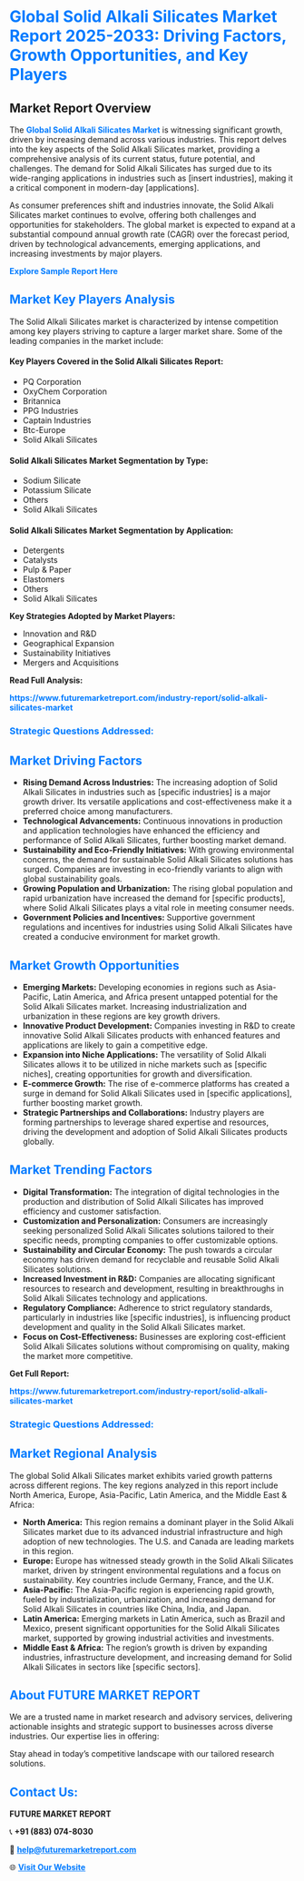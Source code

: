 <h1 style="color: #007BFF;">Global Solid Alkali Silicates Market Report 2025-2033: Driving Factors, Growth Opportunities, and Key Players</h1>

<section id="overview">
<h2>Market Report Overview</h2>
<p>The <a href="https://www.futuremarketreport.com/industry-report/solid-alkali-silicates-market" style="color: #007BFF; text-decoration: none;"><strong>Global Solid Alkali Silicates Market</strong></a> is witnessing significant growth, driven by increasing demand across various industries. This report delves into the key aspects of the Solid Alkali Silicates market, providing a comprehensive analysis of its current status, future potential, and challenges. The demand for Solid Alkali Silicates has surged due to its wide-ranging applications in industries such as [insert industries], making it a critical component in modern-day [applications].</p>
<p>As consumer preferences shift and industries innovate, the Solid Alkali Silicates market continues to evolve, offering both challenges and opportunities for stakeholders. The global market is expected to expand at a substantial compound annual growth rate (CAGR) over the forecast period, driven by technological advancements, emerging applications, and increasing investments by major players.</p>
</section>

<section id="overview">
<p><a href="https://www.futuremarketreport.com/request-sample/reportId=99211" style="color: #007BFF; text-decoration: none;"><strong>Explore Sample Report Here</strong></a></p>
</section>

<section id="key-players">
<h2 style="color: #007BFF;">Market Key Players Analysis</h2>
<p>The Solid Alkali Silicates market is characterized by intense competition among key players striving to capture a larger market share. Some of the leading companies in the market include:</p>
<h4>Key Players Covered in the Solid Alkali Silicates Report:</h4>
<ul><li>PQ Corporation</li><li>OxyChem Corporation</li><li>Britannica</li><li>PPG Industries</li><li>Captain Industries</li><li>Btc-Europe</li><li>Solid Alkali Silicates</li></ul>
<h4>Solid Alkali Silicates Market Segmentation by Type:</h4>
<ul><li>Sodium Silicate</li><li>Potassium Silicate</li><li>Others</li><li>Solid Alkali Silicates</li></ul>

<h4>Solid Alkali Silicates Market Segmentation by Application:</h4>
<ul><li>Detergents</li><li>Catalysts</li><li>Pulp &amp; Paper</li><li>Elastomers</li><li>Others</li><li>Solid Alkali Silicates</li></ul>
<p><strong>Key Strategies Adopted by Market Players:</strong></p>
<ul>
<li>Innovation and R&D</li>
<li>Geographical Expansion</li>
<li>Sustainability Initiatives</li>
<li>Mergers and Acquisitions</li>
</ul>
</section>

<section>
<p><strong>Read Full Analysis: </strong></p><a href="https://www.futuremarketreport.com/industry-report/solid-alkali-silicates-market" style="color: #007BFF; text-decoration: none;"><strong>https://www.futuremarketreport.com/industry-report/solid-alkali-silicates-market</strong></a>
<h3 style="color: #007BFF;">Strategic Questions Addressed:</h3>
</section>

<section id="driving-factors">
<h2 style="color: #007BFF;">Market Driving Factors</h2>
<ul>
<li><strong>Rising Demand Across Industries:</strong> The increasing adoption of Solid Alkali Silicates in industries such as [specific industries] is a major growth driver. Its versatile applications and cost-effectiveness make it a preferred choice among manufacturers.</li>
<li><strong>Technological Advancements:</strong> Continuous innovations in production and application technologies have enhanced the efficiency and performance of Solid Alkali Silicates, further boosting market demand.</li>
<li><strong>Sustainability and Eco-Friendly Initiatives:</strong> With growing environmental concerns, the demand for sustainable Solid Alkali Silicates solutions has surged. Companies are investing in eco-friendly variants to align with global sustainability goals.</li>
<li><strong>Growing Population and Urbanization:</strong> The rising global population and rapid urbanization have increased the demand for [specific products], where Solid Alkali Silicates plays a vital role in meeting consumer needs.</li>
<li><strong>Government Policies and Incentives:</strong> Supportive government regulations and incentives for industries using Solid Alkali Silicates have created a conducive environment for market growth.</li>
</ul>
</section>

<section id="growth-opportunities">
<h2 style="color: #007BFF;">Market Growth Opportunities</h2>
<ul>
<li><strong>Emerging Markets:</strong> Developing economies in regions such as Asia-Pacific, Latin America, and Africa present untapped potential for the Solid Alkali Silicates market. Increasing industrialization and urbanization in these regions are key growth drivers.</li>
<li><strong>Innovative Product Development:</strong> Companies investing in R&D to create innovative Solid Alkali Silicates products with enhanced features and applications are likely to gain a competitive edge.</li>
<li><strong>Expansion into Niche Applications:</strong> The versatility of Solid Alkali Silicates allows it to be utilized in niche markets such as [specific niches], creating opportunities for growth and diversification.</li>
<li><strong>E-commerce Growth:</strong> The rise of e-commerce platforms has created a surge in demand for Solid Alkali Silicates used in [specific applications], further boosting market growth.</li>
<li><strong>Strategic Partnerships and Collaborations:</strong> Industry players are forming partnerships to leverage shared expertise and resources, driving the development and adoption of Solid Alkali Silicates products globally.</li>
</ul>
</section>

<section id="trending-factors">
<h2 style="color: #007BFF;">Market Trending Factors</h2>
<ul>
<li><strong>Digital Transformation:</strong> The integration of digital technologies in the production and distribution of Solid Alkali Silicates has improved efficiency and customer satisfaction.</li>
<li><strong>Customization and Personalization:</strong> Consumers are increasingly seeking personalized Solid Alkali Silicates solutions tailored to their specific needs, prompting companies to offer customizable options.</li>
<li><strong>Sustainability and Circular Economy:</strong> The push towards a circular economy has driven demand for recyclable and reusable Solid Alkali Silicates solutions.</li>
<li><strong>Increased Investment in R&D:</strong> Companies are allocating significant resources to research and development, resulting in breakthroughs in Solid Alkali Silicates technology and applications.</li>
<li><strong>Regulatory Compliance:</strong> Adherence to strict regulatory standards, particularly in industries like [specific industries], is influencing product development and quality in the Solid Alkali Silicates market.</li>
<li><strong>Focus on Cost-Effectiveness:</strong> Businesses are exploring cost-efficient Solid Alkali Silicates solutions without compromising on quality, making the market more competitive.</li>
</ul>
</section>

<section>
<p><strong>Get Full Report: </strong></p><a href="https://www.futuremarketreport.com/industry-report/solid-alkali-silicates-market" style="color: #007BFF; text-decoration: none;"><strong>https://www.futuremarketreport.com/industry-report/solid-alkali-silicates-market</strong></a>
<h3 style="color: #007BFF;">Strategic Questions Addressed:</h3>
</section>


<section id="regional-analysis">
<h2 style="color: #007BFF;">Market Regional Analysis</h2>
<p>The global Solid Alkali Silicates market exhibits varied growth patterns across different regions. The key regions analyzed in this report include North America, Europe, Asia-Pacific, Latin America, and the Middle East & Africa:</p>
<ul>
<li><strong>North America:</strong> This region remains a dominant player in the Solid Alkali Silicates market due to its advanced industrial infrastructure and high adoption of new technologies. The U.S. and Canada are leading markets in this region.</li>
<li><strong>Europe:</strong> Europe has witnessed steady growth in the Solid Alkali Silicates market, driven by stringent environmental regulations and a focus on sustainability. Key countries include Germany, France, and the U.K.</li>
<li><strong>Asia-Pacific:</strong> The Asia-Pacific region is experiencing rapid growth, fueled by industrialization, urbanization, and increasing demand for Solid Alkali Silicates in countries like China, India, and Japan.</li>
<li><strong>Latin America:</strong> Emerging markets in Latin America, such as Brazil and Mexico, present significant opportunities for the Solid Alkali Silicates market, supported by growing industrial activities and investments.</li>
<li><strong>Middle East & Africa:</strong> The region’s growth is driven by expanding industries, infrastructure development, and increasing demand for Solid Alkali Silicates in sectors like [specific sectors].</li>
</ul>
</section>

<footer>
<h2 style="color: #007BFF;">About FUTURE MARKET REPORT</h2>
<p>We are a trusted name in market research and advisory services, delivering actionable insights and strategic support to businesses across diverse industries. Our expertise lies in offering:</p>

<p>Stay ahead in today’s competitive landscape with our tailored research solutions.</p>

<h2 style="color: #007BFF;">Contact Us:</h2>
<p><strong>FUTURE MARKET REPORT</strong></p>
<p>📞 <strong>+91 (883) 074-8030</strong></p>
<p>📧 <strong><a href="mailto:help@futuremarketreport.com" style="color: #007BFF;">help@futuremarketreport.com</a></strong></p>
<p>🌐 <strong><a href="https://www.futuremarketreport.com/" style="color: #007BFF;">Visit Our Website</a></strong></p>
</footer>